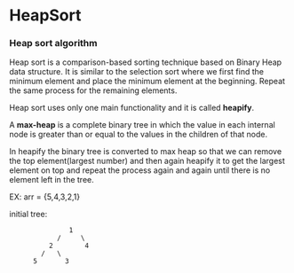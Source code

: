 # HeapSort
 
### Heap sort algorithm
 
Heap sort is a comparison-based sorting technique based on Binary Heap data structure.
It is similar to the selection sort where we first find the minimum element and place the minimum element at the beginning.
Repeat the same process for the remaining elements.

Heap sort uses only one main functionality and it is called **heapify**.

A **max-heap** is a complete binary tree in which the value in each internal node is greater than or equal to the values in the children of that node.
 
In heapify the binary tree is converted to max heap so that we can remove the top element(largest number) and then again heapify it to get the largest element on top
and repeat the process again and again until there is no element left in the tree.

EX: arr = {5,4,3,2,1}
 
initial tree:
 
 ```
                1
             /     \
           2        4
         /   \    
       5       3 
 ```
